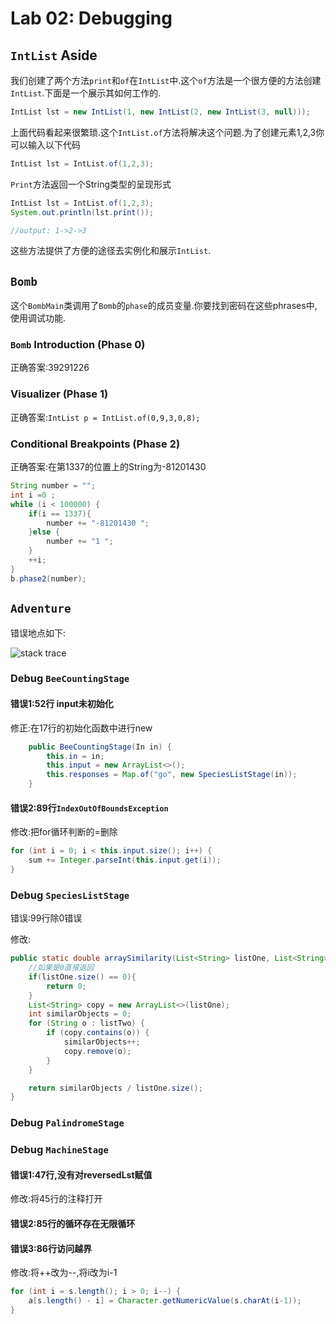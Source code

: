# Lab 02: Debugging

## `IntList` Aside

我们创建了两个方法`print`和`of`在`IntList`中.这个`of`方法是一个很方便的方法创建`IntList`.下面是一个展示其如何工作的.

```Java
IntList lst = new IntList(1, new IntList(2, new IntList(3, null)));
```

上面代码看起来很繁琐.这个`IntList.of`方法将解决这个问题.为了创建元素1,2,3你可以输入以下代码

```Java
IntList lst = IntList.of(1,2,3);
```

`Print`方法返回一个String类型的呈现形式

```Java
IntList lst = IntList.of(1,2,3);
System.out.println(lst.print());

//output: 1->2->3
```

这些方法提供了方便的途径去实例化和展示`IntList`.

## `Bomb`

这个`BombMain`类调用了`Bomb`的`phase`的成员变量.你要找到密码在这些phrases中,使用调试功能.

### `Bomb` Introduction (Phase 0) 

正确答案:39291226

### Visualizer (Phase 1)

正确答案:`IntList p = IntList.of(0,9,3,0,8);`

### Conditional Breakpoints (Phase 2) 

正确答案:在第1337的位置上的String为-81201430

```Java
String number = "";
int i =0 ;
while (i < 100000) {
    if(i == 1337){
        number += "-81201430 ";
    }else {
        number += "1 ";
    }
    ++i;
}
b.phase2(number);
```

## `Adventure` 

错误地点如下:

![stack trace](https://sp23.datastructur.es/materials/lab/lab02/img/adventure_stack_trace.png)

### Debug `BeeCountingStage`

#### 错误1:52行 input未初始化

修正:在17行的初始化函数中进行new

```Java
    public BeeCountingStage(In in) {
        this.in = in;
        this.input = new ArrayList<>();
        this.responses = Map.of("go", new SpeciesListStage(in));
    }
```



#### 错误2:89行`IndexOutOfBoundsException`

修改:把for循环判断的=删除

```Java
for (int i = 0; i < this.input.size(); i++) {
    sum += Integer.parseInt(this.input.get(i));
}
```

### Debug `SpeciesListStage`

错误:99行除0错误

修改:

```Java
public static double arraySimilarity(List<String> listOne, List<String> listTwo) {
    //如果是0直接返回
    if(listOne.size() == 0){
        return 0;
    }
    List<String> copy = new ArrayList<>(listOne);
    int similarObjects = 0;
    for (String o : listTwo) {
        if (copy.contains(o)) {
            similarObjects++;
            copy.remove(o);
        }
    }

    return similarObjects / listOne.size();
}
```

### Debug `PalindromeStage`

### Debug `MachineStage`

#### 错误1:47行,没有对reversedLst赋值

修改:将45行的注释打开

#### 错误2:85行的循环存在无限循环

#### 错误3:86行访问越界

修改:将++改为--,将i改为i-1

```Java
for (int i = s.length(); i > 0; i--) {
    a[s.length() - i] = Character.getNumericValue(s.charAt(i-1));
}
```

